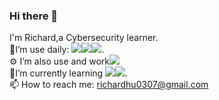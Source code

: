 ### Hi there 👋
I'm Richard,a Cybersecurity learner.   
 🚀I’m use daily:  ![](https://img.shields.io/badge/-Parrot-lightg)![](https://img.shields.io/badge/-C%2B%2B-blue)![](https://img.shields.io/badge/-Python-darkblue).  
 ⚙️ I’m also use and work![](https://img.shields.io/badge/-Java-orange)   
 🌱I’m currently learning ![](https://img.shields.io/badge/-Ruby-red)![](https://img.shields.io/badge/-JavaScript-yellow).     
 📫 How to reach me: richardhu0307@gmail.com  



